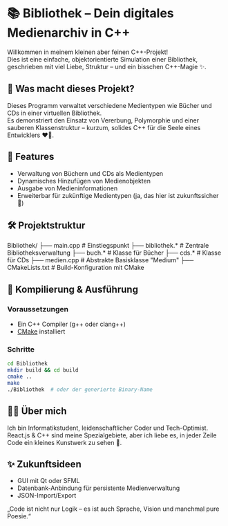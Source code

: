 # 📚 Bibliothek – Dein digitales Medienarchiv in C++

Willkommen in meinem kleinen aber feinen C++-Projekt!  
Dies ist eine einfache, objektorientierte Simulation einer Bibliothek, geschrieben mit viel Liebe, Struktur – und ein bisschen C++-Magie ✨.

## 🚀 Was macht dieses Projekt?

Dieses Programm verwaltet verschiedene Medientypen wie Bücher und CDs in einer virtuellen Bibliothek.  
Es demonstriert den Einsatz von Vererbung, Polymorphie und einer sauberen Klassenstruktur – kurzum, solides C++ für die Seele eines Entwicklers ❤️‍🔥.

## 🧠 Features

- Verwaltung von Büchern und CDs als Medientypen  
- Dynamisches Hinzufügen von Medienobjekten  
- Ausgabe von Medieninformationen  
- Erweiterbar für zukünftige Medientypen (ja, das hier ist zukunftssicher 🚀)

## 🛠️ Projektstruktur


Bibliothek/
├── main.cpp             # Einstiegspunkt
├── bibliothek.*         # Zentrale Bibliotheksverwaltung
├── buch.*               # Klasse für Bücher
├── cds.*                # Klasse für CDs
├── medien.cpp           # Abstrakte Basisklasse "Medium"
├── CMakeLists.txt       # Build-Konfiguration mit CMake


## 🧪 Kompilierung & Ausführung

### Voraussetzungen

- Ein C++ Compiler (g++ oder clang++)
- [CMake](https://cmake.org/) installiert

### Schritte

```bash
cd Bibliothek
mkdir build && cd build
cmake ..
make
./Bibliothek  # oder der generierte Binary-Name
```

## 👨‍🎓 Über mich

Ich bin Informatikstudent, leidenschaftlicher Coder und Tech-Optimist.  
React.js & C++ sind meine Spezialgebiete, aber ich liebe es, in jeder Zeile Code ein kleines Kunstwerk zu sehen 🎨.

## ✨ Zukunftsideen

- GUI mit Qt oder SFML  
- Datenbank-Anbindung für persistente Medienverwaltung  
- JSON-Import/Export  

„Code ist nicht nur Logik – es ist auch Sprache, Vision und manchmal pure Poesie.“
